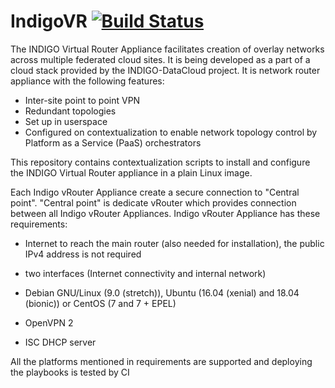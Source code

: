 # IndigoVR [![Build Status](https://ipmil.civ.zcu.cz/majlen/IndigoVR/badges/master/build.svg)](https://ipmil.civ.zcu.cz/majlen/IndigoVR)
The INDIGO Virtual Router Appliance facilitates creation of overlay networks across multiple federated cloud sites. It is being developed as a part of a cloud stack provided by the INDIGO-DataCloud project. It is network router appliance with the following features:

* Inter-site point to point VPN
* Redundant topologies
* Set up in userspace
* Configured on contextualization to enable network topology control by Platform as a Service (PaaS) orchestrators

This repository contains contextualization scripts to install and configure the INDIGO Virtual Router appliance in a plain Linux image.

Each Indigo vRouter Appliance create a secure connection to "Central point". "Central point" is dedicate vRouter which provides connection between all Indigo vRouter Appliances. Indigo vRouter Appliance has these requirements:

* Internet to reach the main router (also needed for installation), the public IPv4 address is not required
* two interfaces (Internet connectivity and internal network)

* Debian GNU/Linux (9.0 (stretch)), Ubuntu (16.04 (xenial) and 18.04 (bionic)) or CentOS (7 and 7 + EPEL)
* OpenVPN 2
* ISC DHCP server

All the platforms mentioned in requirements are supported and deploying the playbooks is tested by CI

